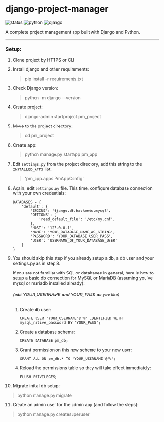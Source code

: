 # django-project-manager
![status](https://img.shields.io/badge/Project%20Status-%2520-yellow) 
![python](https://img.shields.io/badge/python-v3.9-blue) 
![django](https://img.shields.io/badge/Django-v4.0-red)

A complete project management app built with Django and Python.

---
### Setup:
1. Clone project by HTTPS or CLI


2. Install django and other requirements:
    >pip install -r requirements.txt
   

3. Check Django version:
   > python -m django --version

   
4. Create project:
   > django-admin startproject pm_project

5. Move to the project directory:
   > cd pm_project

6. Create app:
   > python manage.py startapp pm_app

7. Edit `settings.py` from the project directory, add this string to
   the `INSTALLED_APPS` list:
   > 'pm_app.apps.PmAppConfig'
   > 
8. Again, edit `settings.py` file. This time, configure database connection
   with your own credentials:
   ```
   DATABASES = {
       'default': {
           'ENGINE': 'django.db.backends.mysql',
           'OPTIONS': {
               'read_default_file': '/etc/my.cnf',
           },
           'HOST': '127.0.0.1',
           'NAME': 'YOUR_DATABASE_NAME_AS_STRING',
           'PASSWORD': 'YOUR_DATABASE_USER_PASS',
           'USER': 'USERNAME_OF_YOUR_DATABASE_USER'
       }
   }
   ```
9. You should skip this step if you already setup a db, a db user and your
   settings.py as in step 8.
   
   If you are not familiar with SQL or databases in general, here is
   how to setup a basic db connection for MySQL or MariaDB (assuming
   you've mysql or mariadb installed already):

   ###### (edit YOUR_USERNAME and YOUR_PASS as you like)
   
   1. Create db user:
      
      `CREATE USER 'YOUR_USERNAME'@'%' IDENTIFIED WITH mysql_native_password BY 'YOUR_PASS';`
   
   2. Create a database scheme:
      
      `CREATE DATABASE pm_db;`
      
   3. Grant permission on this new scheme to your new user:
      
      `GRANT ALL ON pm_db.* TO 'YOUR_USERNAME'@'%';`
      
   4. Reload the permissions table so they will take effect immediately:
      
      `FLUSH PRIVILEGES;`
   

10. Migrate initial db setup:
   > python manage.py migrate

11. Create an admin user for the admin app (and follow the steps):
   > python manage.py createsuperuser